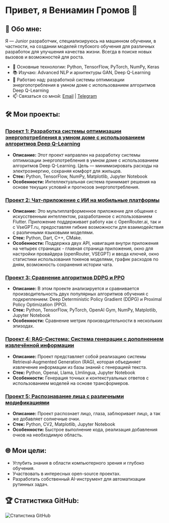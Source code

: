 # Привет, я Вениамин Громов 👋

## 🚀 Обо мне:
Я — Junior разработчик, специализируюсь на машинном обучении, в частности, на создании моделей глубокого обучения для различных разработок для улучшения качества жизни. Всегда в поиске новых вызовов и возможностей для роста.

- 🌟 Основные технологии: Python, TensorFlow, PyTorch, NumPy, Keras  
- 📚 Изучаю: Advanced NLP и архитектуры GAN, Deep Q-Learning  
- 💼 Работаю над: разработкой системы оптимизации энергопотребления в умном доме с использованием алгоритмов Deep Q-Learning 
- 📫 Связаться со мной: [Email](mailto:gromovveniamin7@gmail.com) | [Telegram](https://t.me/proffM0riarty)

## 🛠️ Мои проекты:
### [Проект 1: Разработка системы оптимизации энергопотребления в умном доме с использованием алгоритмов Deep Q-Learning](https://github.com/VenGr0/Smart-home-using-Deep-Q-Learning-algorithms)
- **Описание:** Этот проект направлен на разработку системы оптимизации энергопотребления в умном доме с использованием алгоритмов Deep Q-Learning. Цель — минимизировать расходы на электроэнергию, сохраняя комфорт для жильцов. 
- **Стек:** Python, TensorFlow, NumPy, Matplotlib, Jupyter Notebook 
- **Особенности:** Интеллектуальная система принимает решения на основе текущих условий и прогнозов энергопотребления.  

### [Проект 2: Чат-приложение с ИИ на мобильные платформы](https://github.com/VenGr0/ChatBotonDart)
- **Описание:** Это мультиплатформенное приложение для общения с искусственным интеллектом, разработанное с использованием Flutter. Приложение поддерживает работу как с OpenRouter.ai, так и с VseGPT.ru, предоставляя гибкие возможности для взаимодействия с различными языковыми моделями. 
- **Стек:** Python, Dart, C++, CMake.
- **Особенности:** Поддержка двух API, навигация внутри приложения на четырех страницах - главная страница приложения, окно для настройки провайдера (openRouter, VSEGPT) и ввода ключей, окно статистики использования токенов моделями, график расходов по дням, возможность сохранения истории чата.

### [Проект 3: Сравнение алгоритмов DDPG и PPO](https://github.com/VenGr0/Comparison-of-DDPG-and-PPO)
- **Описание:** В этом проекте анализируется и сравнивается производительность двух популярных алгоритмов обучения с подкреплением: Deep Deterministic Policy Gradient (DDPG) и Proximal Policy Optimization (PPO). 
- **Стек:** Python, TensorFlow, PyTorch, OpenAI Gym, NumPy, Matplotlib, Jupyter Notebook
- **Особенности:** Сравнение метрик производительности в нескольких эпизодах.

### [Проект 4: RAG-Система: Система генерации с дополнением извлечённой информации](https://github.com/VenGr0/RAG-system)
- **Описание:** Проект представляет собой реализацию системы Retrieval-Augmented Generation (RAG), которая объединяет извлечение информации из базы знаний с генерацией текста.
- **Стек:** Python, Openai, Llama, Llmlingua, Jupyter Notebook
- **Особенности:** Генерация точных и контекстуальных ответов с использованием моделей на основе трансформеров.

### [Проект 5: Распознавание лица с различными модификациями](https://github.com/VenGr0/CV)
- **Описание:** Проект распознает лицо, глаза, заблюривает лицо, а так же добавляет солнечные очки.
- **Стек:** Python, CV2, Мatplotlib, Jupyter Notebook
- **Особенности:** Быстрое выполнение кода, реализация добавления очков на необходимую область. 

## 🌐 Мои цели:
- Углубить знания в области компьютерного зрения и глубоко обучения.  
- Участвовать в интересных open-source проектах.  
- Разработать собственный AI-инструмент для автоматизации рутинных задач.

## 🏆 Статистика GitHub:
![Статистика GitHub](https://github-readme-stats.vercel.app/api?username=VenGr0&show_icons=true&theme=dark)
